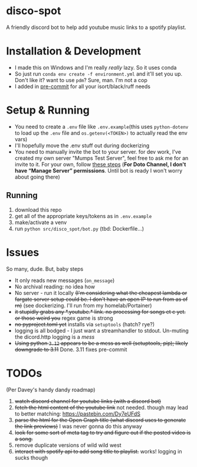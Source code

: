 # disco-spot

A friendly discord bot to help add youtube music links to a spotify playlist.

# Installation & Development

* I made this on Windows and I'm really _really_ lazy. So it uses conda
* So just run `conda env create -f environment.yml` and it'll set you up. Don't like it? want to use `pdm`? Sure, man. I'm not a cop
* I added in [pre-commit](https://pre-commit.com/) for all your isort/black/ruff needs

# Setup & Running

* You need to create a `.env` file like `.env.example`(this uses `python-dotenv` to load up the `.env` file and `os.getenv(<TOKEN>)` to actually read the env vars)
* I'll hopefully move the .env stuff out during dockerizing
* You need to manually invite the bot to your server. for dev work, I've created my own server "Mumps Test Server", feel free to ask me for an invite to it. For your own, follow [these steps](https://discordpy.readthedocs.io/en/stable/discord.html#inviting-your-bot) (**For Doto Channel, I don't have “Manage Server” permissions**. Until bot is ready I won't worry about going there)

## Running

1. download this repo
2. get all of the appropriate keys/tokens as in `.env.example`
3. make/activate a venv
4. run `python src/disco_spot/bot.py` (tbd: Dockerfile...)


# Issues

So many, dude. But, baby steps

* It only reads new messages (`on_message`)
* No archival reading: no idea how
* No server - run it locally ~~(I'm considering what the cheapest lambda or fargate server setup could be. I don't have an open IP to run from as of rn)~~ (see dockerizing. I'll run from my homelab/Portainer)
* ~~it stupidly grabs any \*.youtube.\* link. no processing for songs et c yet. or those weird you~~ regex game is strong
* ~~no pyproject.toml yet~~ installs via `setuptools` (hatch? rye?)
* logging is all bodged - I just want a streamhandler to stdout. Un-muting the dicord.http logging is a _mess_
* ~~Using python `3.12` appears to be a mess as well (setuptools, pip); likely downgrade to 3.11~~ Done. 3.11 fixes pre-commit

# TODOs

(Per Davey's handy dandy roadmap)

1. ~~watch discord channel for youtube links (with a discord bot)~~
2. ~~fetch the html content of the youtube link~~ not needed. though may lead to better matching: https://pastebin.com/Dy7eUFdS
3. ~~parse the html for the Open Graph title (what discord uses to generate the link previews)~~ I was never gonna do this anyway
4. ~~look for some sort of meta tag to try and figure out if the posted video is a song.~~
5. remove duplicate versions of wild wild west
6. ~~interact with spotify api to add song title to playlist.~~ works! logging in sucks though
